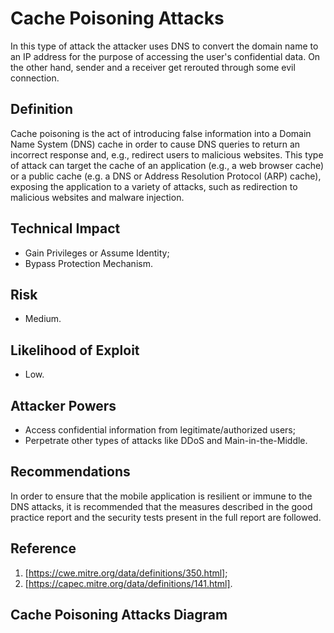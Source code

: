# Cache Poisoning Attacks

In this type of attack the attacker uses DNS to convert the domain name to an IP address for the purpose of accessing the user's confidential data. On the other hand, sender and a receiver get rerouted through some evil connection.

## Definition

Cache poisoning is the act of introducing false information into a Domain Name System (DNS) cache in order to cause DNS queries to return an incorrect response and, e.g., redirect users to malicious websites. This type of attack can target the cache of an application (e.g., a web browser cache) or a public cache (e.g. a DNS or Address Resolution Protocol (ARP) cache), exposing the application to a variety of attacks, such as redirection to malicious websites and malware injection.

## Technical Impact
  * Gain Privileges or Assume Identity; 
  * Bypass Protection Mechanism.

## Risk
  * Medium.

## Likelihood of Exploit
  * Low.
  
## Attacker Powers
  * Access confidential information from legitimate/authorized users;
  * Perpetrate other types of attacks like DDoS and Main-in-the-Middle.

## Recommendations

In order to ensure that the mobile application is resilient or immune to the DNS attacks, it is recommended that the measures described in the good practice report and the security tests present in the full report are followed.

## Reference
  1. [https://cwe.mitre.org/data/definitions/350.html];
  2. [https://capec.mitre.org/data/definitions/141.html].

## Cache Poisoning Attacks Diagram


